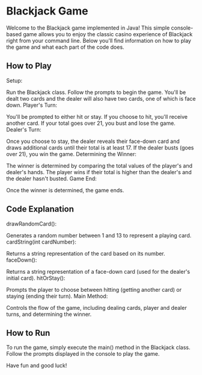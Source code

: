 # Blackjack Game

Welcome to the Blackjack game implemented in Java! This simple console-based game allows you to enjoy the classic casino experience of Blackjack right from your command line. Below you'll find information on how to play the game and what each part of the code does.

## How to Play
Setup:

Run the Blackjack class.
Follow the prompts to begin the game.
You'll be dealt two cards and the dealer will also have two cards, one of which is face down.
Player's Turn:

You'll be prompted to either hit or stay.
If you choose to hit, you'll receive another card.
If your total goes over 21, you bust and lose the game.
Dealer's Turn:

Once you choose to stay, the dealer reveals their face-down card and draws additional cards until their total is at least 17.
If the dealer busts (goes over 21), you win the game.
Determining the Winner:

The winner is determined by comparing the total values of the player's and dealer's hands.
The player wins if their total is higher than the dealer's and the dealer hasn't busted.
Game End:

Once the winner is determined, the game ends.
## Code Explanation
drawRandomCard():

Generates a random number between 1 and 13 to represent a playing card.
cardString(int cardNumber):

Returns a string representation of the card based on its number.
faceDown():

Returns a string representation of a face-down card (used for the dealer's initial card).
hitOrStay():

Prompts the player to choose between hitting (getting another card) or staying (ending their turn).
Main Method:

Controls the flow of the game, including dealing cards, player and dealer turns, and determining the winner.
## How to Run
To run the game, simply execute the main() method in the Blackjack class. Follow the prompts displayed in the console to play the game.

Have fun and good luck!
